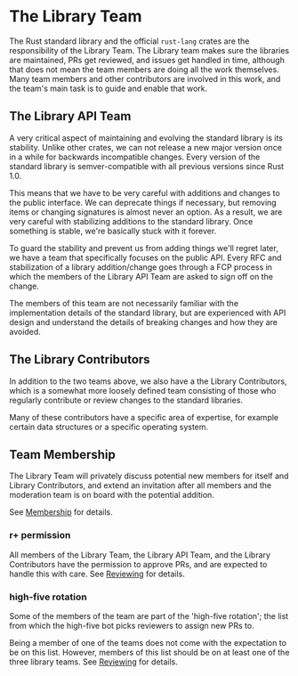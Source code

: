 # The Library Team

The Rust standard library and the official `rust-lang` crates are
the responsibility of the Library Team.
The Library team makes sure the libraries are maintained,
PRs get reviewed, and issues get handled in time,
although that does not mean the team members are doing all the work themselves.
Many team members and other contributors are involved in this work,
and the team's main task is to guide and enable that work.

## The Library API Team

A very critical aspect of maintaining and evolving the standard library is its stability.
Unlike other crates, we can not release a new major version once in a while for backwards
incompatible changes. Every version of the standard library is semver-compatible
with all previous versions since Rust 1.0.

This means that we have to be very careful with additions and changes to the public interface.
We can deprecate things if necessary,
but removing items or changing signatures is almost never an option.
As a result, we are very careful with stabilizing additions to the standard library.
Once something is stable, we're basically stuck with it forever.

To guard the stability and prevent us from adding things we'll regret later,
we have a team that specifically focuses on the public API.
Every RFC and stabilization of a library addition/change goes through a FCP process
in which the members of the Library API Team are asked to sign off on the change.

The members of this team are not necessarily familiar with the implementation details
of the standard library, but are experienced with API design and understand the details
of breaking changes and how they are avoided.

## The Library Contributors

In addition to the two teams above, we also have a the Library Contributors,
which is a somewhat more loosely defined team consisting of those who regularly contribute
or review changes to the standard libraries.

Many of these contributors have a specific area of expertise,
for example certain data structures or a specific operating system.

## Team Membership

The Library Team will privately discuss potential new members for itself and Library Contributors,
and extend an invitation after all members and the moderation team is on board with the potential addition.

See [Membership](./membership.md) for details.

### r+ permission

All members of the Library Team, the Library API Team, and the Library Contributors
have the permission to approve PRs, and are expected to handle this with care.
See [Reviewing](./reviewing.md) for details.

### high-five rotation

Some of the members of the team are part of the 'high-five rotation';
the list from which the high-five bot picks reviewers to assign new PRs to.

Being a member of one of the teams does not come with the expectation to be on this list.
However, members of this list should be on at least one of the three library teams.
See [Reviewing](./reviewing.md) for details.

